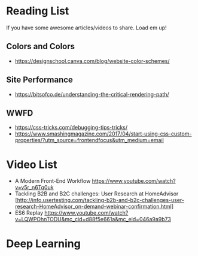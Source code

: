 # Reading List 

If you have some awesome articles/videos to share. Load em up!


## Colors and Colors 
- https://designschool.canva.com/blog/website-color-schemes/

## Site Performance
- https://bitsofco.de/understanding-the-critical-rendering-path/


## WWFD
- https://css-tricks.com/debugging-tips-tricks/
- https://www.smashingmagazine.com/2017/04/start-using-css-custom-properties/?utm_source=frontendfocus&utm_medium=email


# Video List 
- A Modern Front-End Workflow  https://www.youtube.com/watch?v=v5r_n6Tq0uk
- Tackling B2B and B2C challenges: User Research at HomeAdvisor  [http://info.usertesting.com/tackling-b2b-and-b2c-challenges-user-research-HomeAdvisor_on-demand-webinar-confirmation.html]
- ES6 Replay https://www.youtube.com/watch?v=LQWPOhnTODU&mc_cid=d88f5e661a&mc_eid=046a9a9b73




# Deep Learning
